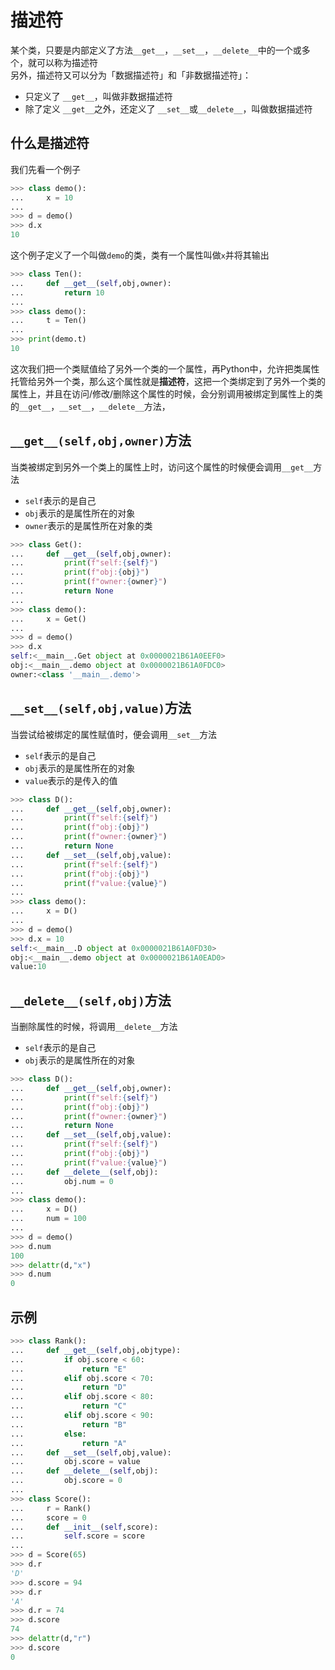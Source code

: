 # 描述符

某个类，只要是内部定义了方法`__get__`，`__set__`，`__delete__`中的一个或多个，就可以称为描述符<br>
另外，描述符又可以分为「数据描述符」和「非数据描述符」：
- 只定义了 `__get__`，叫做非数据描述符
- 除了定义 `__get__`之外，还定义了 `__set__`或`__delete__`，叫做数据描述符

## 什么是描述符

我们先看一个例子
```py
>>> class demo():
...     x = 10
...
>>> d = demo()
>>> d.x
10
```
这个例子定义了一个叫做`demo`的类，类有一个属性叫做`x`并将其输出

```py
>>> class Ten():
...     def __get__(self,obj,owner):
...         return 10
...
>>> class demo():
...     t = Ten()
...
>>> print(demo.t)
10
```
这次我们把一个类赋值给了另外一个类的一个属性，再Python中，允许把类属性托管给另外一个类，那么这个属性就是**描述符**，这把一个类绑定到了另外一个类的属性上，并且在访问/修改/删除这个属性的时候，会分别调用被绑定到属性上的类的`__get__`，`__set__`，`__delete__`方法，

## `__get__(self,obj,owner)`方法
当类被绑定到另外一个类上的属性上时，访问这个属性的时候便会调用`__get__`方法

- `self`表示的是自己
- `obj`表示的是属性所在的对象
- `owner`表示的是属性所在对象的类
```py
>>> class Get():
...     def __get__(self,obj,owner):
...         print(f"self:{self}")
...         print(f"obj:{obj}")
...         print(f"owner:{owner}")
...         return None
...
>>> class demo():
...     x = Get()
...
>>> d = demo()
>>> d.x
self:<__main__.Get object at 0x0000021B61A0EEF0>
obj:<__main__.demo object at 0x0000021B61A0FDC0>
owner:<class '__main__.demo'>
```
## `__set__(self,obj,value)`方法

当尝试给被绑定的属性赋值时，便会调用`__set__`方法
- `self`表示的是自己
- `obj`表示的是属性所在的对象
- `value`表示的是传入的值
```py
>>> class D():
...     def __get__(self,obj,owner):
...         print(f"self:{self}")
...         print(f"obj:{obj}")
...         print(f"owner:{owner}")
...         return None
...     def __set__(self,obj,value):
...         print(f"self:{self}")
...         print(f"obj:{obj}")
...         print(f"value:{value}")
...
>>> class demo():
...     x = D()
...
>>> d = demo()
>>> d.x = 10
self:<__main__.D object at 0x0000021B61A0FD30>
obj:<__main__.demo object at 0x0000021B61A0EAD0>
value:10
```

## `__delete__(self,obj)`方法
当删除属性的时候，将调用`__delete__`方法
- `self`表示的是自己
- `obj`表示的是属性所在的对象

```py
>>> class D():
...     def __get__(self,obj,owner):
...         print(f"self:{self}")
...         print(f"obj:{obj}")
...         print(f"owner:{owner}")
...         return None
...     def __set__(self,obj,value):
...         print(f"self:{self}")
...         print(f"obj:{obj}")
...         print(f"value:{value}")
...     def __delete__(self,obj):
...         obj.num = 0
...
>>> class demo():
...     x = D()
...     num = 100
...
>>> d = demo()
>>> d.num
100
>>> delattr(d,"x")
>>> d.num
0
```

## 示例

```py
>>> class Rank():
...     def __get__(self,obj,objtype):
...         if obj.score < 60:
...             return "E"
...         elif obj.score < 70:
...             return "D"
...         elif obj.score < 80:
...             return "C"
...         elif obj.score < 90:
...             return "B"
...         else:
...             return "A"
...     def __set__(self,obj,value):
...         obj.score = value
...     def __delete__(self,obj):
...         obj.score = 0
...
>>> class Score():
...     r = Rank()
...     score = 0
...     def __init__(self,score):
...         self.score = score
...
>>> d = Score(65)
>>> d.r
'D'
>>> d.score = 94
>>> d.r
'A'
>>> d.r = 74
>>> d.score
74
>>> delattr(d,"r")
>>> d.score
0
```